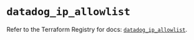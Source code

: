 # `datadog_ip_allowlist`

Refer to the Terraform Registry for docs: [`datadog_ip_allowlist`](https://registry.terraform.io/providers/datadog/datadog/3.67.0/docs/resources/ip_allowlist).
